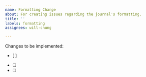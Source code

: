 ```yaml
---
name: Formatting Change
about: For creating issues regarding the journal's formatting.
title: ''
labels: formatting
assignees: will-chung

---
```


Changes to be implemented:
- [ ]
- [ ]
- [ ]

